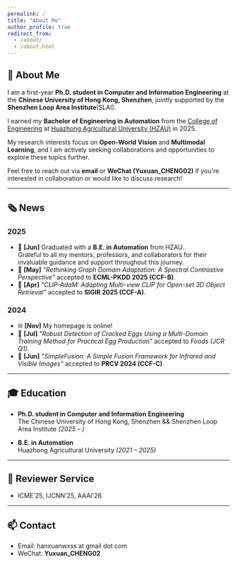 ```yaml
---
permalink: /
title: "About Me"
author_profile: true
redirect_from: 
  - /about/
  - /about.html
---
```


## 👋 About Me

I am a first-year **Ph.D. student in Computer and Information Engineering** at the **Chinese University of Hong Kong, Shenzhen**, jointly supported by the **Shenzhen Loop Area Institute**(SLAI).

I earned my **Bachelor of Engineering in Automation** from the [College of Engineering](https://cet.hzau.edu.cn/) at [Huazhong Agricultural University (HZAU)](https://www.hzau.edu.cn/) in 2025.

My research interests focus on **Open-World Vision** and **Multimodal Learning**, and I am actively seeking collaborations and opportunities to explore these topics further.

Feel free to reach out via **email** or **WeChat (Yuxuan_CHENG02)** if you're interested in collaboration or would like to discuss research!


---

## 🗞 News

### 2025
- 📌 **[Jun]** Graduated with a **B.E. in Automation** from HZAU.  
  Grateful to all my mentors, professors, and collaborators for their invaluable guidance and support throughout this journey.
- 📄 **[May]** *"Rethinking Graph Domain Adaptation: A Spectral Contrastive Perspective"* accepted to **ECML-PKDD 2025 (CCF-B)**.
- 📄 **[Apr]** *"CLIP-AdaM: Adapting Multi-view CLIP for Open-set 3D Object Retrieval"* accepted to **SIGIR 2025 (CCF-A)**.

### 2024
- 🌐 **[Nov]** My homepage is online!
- 📄 **[Jul]** *"Robust Detection of Cracked Eggs Using a Multi-Domain Training Method for Practical Egg Production"* accepted to *Foods (JCR Q1)*.
- 📄 **[Jun]** *"SimpleFusion: A Simple Fusion Framework for Infrared and Visible Images"* accepted to **PRCV 2024 (CCF-C)**.

---

## 🎓 Education

- **Ph.D. student in Computer and Information Engineering**  
  The Chinese University of Hong Kong, Shenzhen && Shenzhen Loop Area Institute *(2025 – )*

- **B.E. in Automation**  
  Huazhong Agricultural University *(2021 – 2025)*

---

## 📝 Reviewer Service

- ICME'25, IJCNN'25, AAAI'26

---

## 📫 Contact

- Email: hanxuanwxss at gmail dot com
- WeChat: **Yuxuan_CHENG02**
